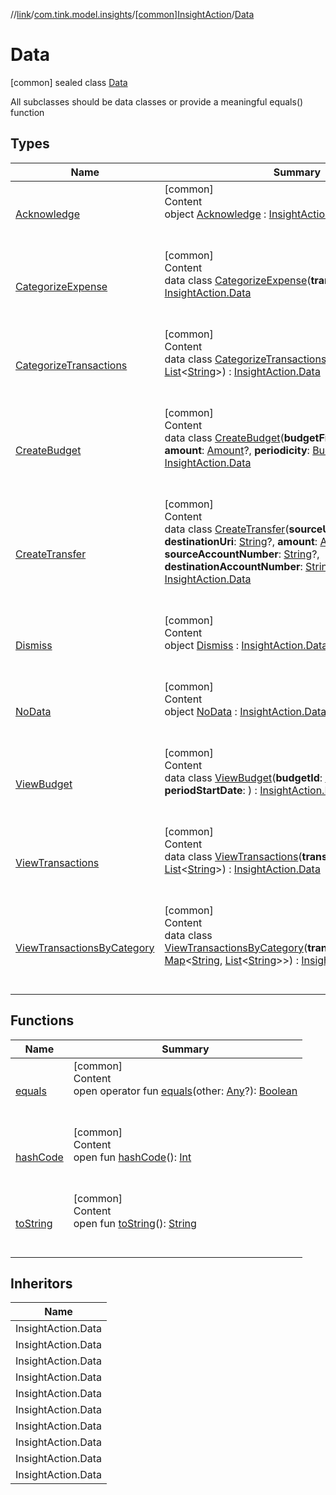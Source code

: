 //[link](../../../index.md)/[com.tink.model.insights](../../index.md)/[[common]InsightAction](../index.md)/[Data](index.md)



# Data  
 [common] sealed class [Data](index.md)

All subclasses should be data classes or provide a meaningful equals() function

   


## Types  
  
|  Name|  Summary| 
|---|---|
| <a name="com.tink.model.insights/InsightAction.Data.Acknowledge///PointingToDeclaration/"></a>[Acknowledge](-acknowledge/index.md)| <a name="com.tink.model.insights/InsightAction.Data.Acknowledge///PointingToDeclaration/"></a>[common]  <br>Content  <br>object [Acknowledge](-acknowledge/index.md) : [InsightAction.Data](index.md)  <br><br><br>
| <a name="com.tink.model.insights/InsightAction.Data.CategorizeExpense///PointingToDeclaration/"></a>[CategorizeExpense](-categorize-expense/index.md)| <a name="com.tink.model.insights/InsightAction.Data.CategorizeExpense///PointingToDeclaration/"></a>[common]  <br>Content  <br>data class [CategorizeExpense](-categorize-expense/index.md)(**transactionId**: [String](https://kotlinlang.org/api/latest/jvm/stdlib/kotlin/-string/index.html)) : [InsightAction.Data](index.md)  <br><br><br>
| <a name="com.tink.model.insights/InsightAction.Data.CategorizeTransactions///PointingToDeclaration/"></a>[CategorizeTransactions](-categorize-transactions/index.md)| <a name="com.tink.model.insights/InsightAction.Data.CategorizeTransactions///PointingToDeclaration/"></a>[common]  <br>Content  <br>data class [CategorizeTransactions](-categorize-transactions/index.md)(**transactionIds**: [List](https://kotlinlang.org/api/latest/jvm/stdlib/kotlin.collections/-list/index.html)<[String](https://kotlinlang.org/api/latest/jvm/stdlib/kotlin/-string/index.html)>) : [InsightAction.Data](index.md)  <br><br><br>
| <a name="com.tink.model.insights/InsightAction.Data.CreateBudget///PointingToDeclaration/"></a>[CreateBudget](-create-budget/index.md)| <a name="com.tink.model.insights/InsightAction.Data.CreateBudget///PointingToDeclaration/"></a>[common]  <br>Content  <br>data class [CreateBudget](-create-budget/index.md)(**budgetFilter**: [BudgetFilter](../../../com.tink.model.budget/index.md#%5Bcom.tink.model.budget%2FBudgetFilter%2F%2F%2FPointingToDeclaration%2F%5D%2FClasslikes%2F1135467963)?, **amount**: [Amount](../../../com.tink.model.misc/[common]-amount/index.md)?, **periodicity**: [BudgetPeriodicity](../../../com.tink.model.budget/index.md#%5Bcom.tink.model.budget%2FBudgetPeriodicity%2F%2F%2FPointingToDeclaration%2F%5D%2FClasslikes%2F1135467963)?) : [InsightAction.Data](index.md)  <br><br><br>
| <a name="com.tink.model.insights/InsightAction.Data.CreateTransfer///PointingToDeclaration/"></a>[CreateTransfer](-create-transfer/index.md)| <a name="com.tink.model.insights/InsightAction.Data.CreateTransfer///PointingToDeclaration/"></a>[common]  <br>Content  <br>data class [CreateTransfer](-create-transfer/index.md)(**sourceUri**: [String](https://kotlinlang.org/api/latest/jvm/stdlib/kotlin/-string/index.html)?, **destinationUri**: [String](https://kotlinlang.org/api/latest/jvm/stdlib/kotlin/-string/index.html)?, **amount**: [Amount](../../../com.tink.model.misc/[common]-amount/index.md)?, **sourceAccountNumber**: [String](https://kotlinlang.org/api/latest/jvm/stdlib/kotlin/-string/index.html)?, **destinationAccountNumber**: [String](https://kotlinlang.org/api/latest/jvm/stdlib/kotlin/-string/index.html)?) : [InsightAction.Data](index.md)  <br><br><br>
| <a name="com.tink.model.insights/InsightAction.Data.Dismiss///PointingToDeclaration/"></a>[Dismiss](-dismiss/index.md)| <a name="com.tink.model.insights/InsightAction.Data.Dismiss///PointingToDeclaration/"></a>[common]  <br>Content  <br>object [Dismiss](-dismiss/index.md) : [InsightAction.Data](index.md)  <br><br><br>
| <a name="com.tink.model.insights/InsightAction.Data.NoData///PointingToDeclaration/"></a>[NoData](-no-data/index.md)| <a name="com.tink.model.insights/InsightAction.Data.NoData///PointingToDeclaration/"></a>[common]  <br>Content  <br>object [NoData](-no-data/index.md) : [InsightAction.Data](index.md)  <br><br><br>
| <a name="com.tink.model.insights/InsightAction.Data.ViewBudget///PointingToDeclaration/"></a>[ViewBudget](-view-budget/index.md)| <a name="com.tink.model.insights/InsightAction.Data.ViewBudget///PointingToDeclaration/"></a>[common]  <br>Content  <br>data class [ViewBudget](-view-budget/index.md)(**budgetId**: [String](https://kotlinlang.org/api/latest/jvm/stdlib/kotlin/-string/index.html), **periodStartDate**: <ERROR CLASS>) : [InsightAction.Data](index.md)  <br><br><br>
| <a name="com.tink.model.insights/InsightAction.Data.ViewTransactions///PointingToDeclaration/"></a>[ViewTransactions](-view-transactions/index.md)| <a name="com.tink.model.insights/InsightAction.Data.ViewTransactions///PointingToDeclaration/"></a>[common]  <br>Content  <br>data class [ViewTransactions](-view-transactions/index.md)(**transactionIds**: [List](https://kotlinlang.org/api/latest/jvm/stdlib/kotlin.collections/-list/index.html)<[String](https://kotlinlang.org/api/latest/jvm/stdlib/kotlin/-string/index.html)>) : [InsightAction.Data](index.md)  <br><br><br>
| <a name="com.tink.model.insights/InsightAction.Data.ViewTransactionsByCategory///PointingToDeclaration/"></a>[ViewTransactionsByCategory](-view-transactions-by-category/index.md)| <a name="com.tink.model.insights/InsightAction.Data.ViewTransactionsByCategory///PointingToDeclaration/"></a>[common]  <br>Content  <br>data class [ViewTransactionsByCategory](-view-transactions-by-category/index.md)(**transactionsByCategory**: [Map](https://kotlinlang.org/api/latest/jvm/stdlib/kotlin.collections/-map/index.html)<[String](https://kotlinlang.org/api/latest/jvm/stdlib/kotlin/-string/index.html), [List](https://kotlinlang.org/api/latest/jvm/stdlib/kotlin.collections/-list/index.html)<[String](https://kotlinlang.org/api/latest/jvm/stdlib/kotlin/-string/index.html)>>) : [InsightAction.Data](index.md)  <br><br><br>


## Functions  
  
|  Name|  Summary| 
|---|---|
| <a name="kotlin/Any/equals/#kotlin.Any?/PointingToDeclaration/"></a>[equals](../../../com.tink.service.user/[common]-user-profile-service-impl/index.md#%5Bkotlin%2FAny%2Fequals%2F%23kotlin.Any%3F%2FPointingToDeclaration%2F%5D%2FFunctions%2F1135467963)| <a name="kotlin/Any/equals/#kotlin.Any?/PointingToDeclaration/"></a>[common]  <br>Content  <br>open operator fun [equals](../../../com.tink.service.user/[common]-user-profile-service-impl/index.md#%5Bkotlin%2FAny%2Fequals%2F%23kotlin.Any%3F%2FPointingToDeclaration%2F%5D%2FFunctions%2F1135467963)(other: [Any](https://kotlinlang.org/api/latest/jvm/stdlib/kotlin/-any/index.html)?): [Boolean](https://kotlinlang.org/api/latest/jvm/stdlib/kotlin/-boolean/index.html)  <br><br><br>
| <a name="kotlin/Any/hashCode/#/PointingToDeclaration/"></a>[hashCode](../../../com.tink.service.user/[common]-user-profile-service-impl/index.md#%5Bkotlin%2FAny%2FhashCode%2F%23%2FPointingToDeclaration%2F%5D%2FFunctions%2F1135467963)| <a name="kotlin/Any/hashCode/#/PointingToDeclaration/"></a>[common]  <br>Content  <br>open fun [hashCode](../../../com.tink.service.user/[common]-user-profile-service-impl/index.md#%5Bkotlin%2FAny%2FhashCode%2F%23%2FPointingToDeclaration%2F%5D%2FFunctions%2F1135467963)(): [Int](https://kotlinlang.org/api/latest/jvm/stdlib/kotlin/-int/index.html)  <br><br><br>
| <a name="kotlin/Any/toString/#/PointingToDeclaration/"></a>[toString](../../../com.tink.service.user/[common]-user-profile-service-impl/index.md#%5Bkotlin%2FAny%2FtoString%2F%23%2FPointingToDeclaration%2F%5D%2FFunctions%2F1135467963)| <a name="kotlin/Any/toString/#/PointingToDeclaration/"></a>[common]  <br>Content  <br>open fun [toString](../../../com.tink.service.user/[common]-user-profile-service-impl/index.md#%5Bkotlin%2FAny%2FtoString%2F%23%2FPointingToDeclaration%2F%5D%2FFunctions%2F1135467963)(): [String](https://kotlinlang.org/api/latest/jvm/stdlib/kotlin/-string/index.html)  <br><br><br>


## Inheritors  
  
|  Name| 
|---|
| <a name="com.tink.model.insights/InsightAction.Data.NoData///PointingToDeclaration/"></a>InsightAction.Data
| <a name="com.tink.model.insights/InsightAction.Data.Acknowledge///PointingToDeclaration/"></a>InsightAction.Data
| <a name="com.tink.model.insights/InsightAction.Data.Dismiss///PointingToDeclaration/"></a>InsightAction.Data
| <a name="com.tink.model.insights/InsightAction.Data.ViewBudget///PointingToDeclaration/"></a>InsightAction.Data
| <a name="com.tink.model.insights/InsightAction.Data.CreateBudget///PointingToDeclaration/"></a>InsightAction.Data
| <a name="com.tink.model.insights/InsightAction.Data.CreateTransfer///PointingToDeclaration/"></a>InsightAction.Data
| <a name="com.tink.model.insights/InsightAction.Data.CategorizeExpense///PointingToDeclaration/"></a>InsightAction.Data
| <a name="com.tink.model.insights/InsightAction.Data.CategorizeTransactions///PointingToDeclaration/"></a>InsightAction.Data
| <a name="com.tink.model.insights/InsightAction.Data.ViewTransactions///PointingToDeclaration/"></a>InsightAction.Data
| <a name="com.tink.model.insights/InsightAction.Data.ViewTransactionsByCategory///PointingToDeclaration/"></a>InsightAction.Data

